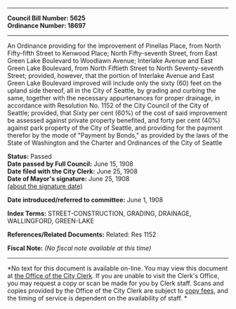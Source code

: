 * * * * *  
  
**Council Bill Number: [](#h0)[](#h2)5625**   
**Ordinance Number: 18697**  
  
* * * * *  
  
An Ordinance providing for the improvement of Pinellas Place, from North Fifty-fifth Street to Kenwood Place; North Fifty-seventh Street, from East Green Lake Boulevard to Woodlawn Avenue; Interlake Avenue and East Green Lake Boulevard, from North Fiftieth Street to North Seventy-seventh Street; provided, however, that the portion of Interlake Avenue and East Green Lake Boulevard improved will include only the sixty (60) feet on the upland side thereof, all in the City of Seattle, by grading and curbing the same, together with the necessary appurtenances for proper drainage, in accordance with Resolution No. 1152 of the City Council of the City of Seattle; provided, that Sixty per cent (60%) of the cost of said improvement be assessed against private property benefited, and forty per cent (40%) against park property of the City of Seattle, and providing for the payment therefor by the mode of "Payment by Bonds," as provided by the laws of the State of Washington and the Charter and Ordinances of the City of Seattle  
  
**Status:** Passed   
**Date passed by Full Council:** June 15, 1908   
**Date filed with the City Clerk:** June 25, 1908   
**Date of Mayor's signature:** June 25, 1908   
[(about the signature date)](/~public/approvaldate.htm)   
  
  
**Date introduced/referred to committee:** June 1, 1908   
  
**Index Terms:** STREET-CONSTRUCTION, GRADING, DRAINAGE, WALLINGFORD, GREEN-LAKE  
  
**References/Related Documents:** Related: Res 1152  
  
**Fiscal Note:** *(No fiscal note available at this time)*  
  
* * * * *  
  
*No text for this document is available on-line. You may view this document at [the Office of the City Clerk](http://www.seattle.gov/leg/clerk/contactUs.htm). If you are unable to visit the Clerk's Office, you may request a copy or scan be made for you by Clerk staff. Scans and copies provided by the Office of the City Clerk are subject to [copy fees](http://clerk.seattle.gov/~public/clerkfees.htm), and the timing of service is dependent on the availability of staff. *  
  
  
